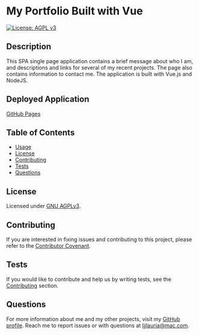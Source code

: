 # My Portfolio Built with Vue
  [![License: AGPL v3](https://img.shields.io/badge/License-AGPL%20v3-blue.svg)](https://www.gnu.org/licenses/agpl-3.0)

  ## Description
 This SPA single page application contains a brief message about who I am, and descriptions and links for several of my recent projects. The page also contains information to contact me.  The application is built with Vue.js and NodeJS.

  ## Deployed Application
  [GitHub Pages](https://lindseyjeejan.github.io/my-portfolio-vue/)
  

  ## Table of Contents
  * [Usage](#usage)
  * [License](#license)
  * [Contributing](#contributing)
  * [Tests](#tests)
  * [Questions](#questions)

  ## License
  Licensed under [GNU AGPLv3](https://spdx.org/licenses/AGPL-3.0-or-later.html).

  ## Contributing
  
  If you are interested in fixing issues and contributing to this project, please refer to the [Contributor Covenant](https://www.contributor-covenant.org/).

  ## Tests
  
  If you would like to contribute and help us by writing tests, see the [Contributing](#contributing) section.

  ## Questions
  For more information about me and my other projects, visit my [GitHub profile](https://github.com/LindseyJeeJan). Reach me to report issues or with questions at [ljjlauria@mac.com](mailto:ljjlauria@mac.com).
